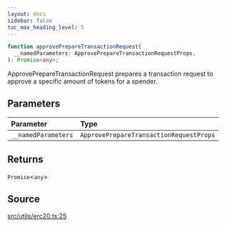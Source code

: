 ```yaml
---
layout: docs
sidebar: false
toc_max_heading_level: 5
---
```


```ts
function approvePrepareTransactionRequest(
  __namedParameters: ApprovePrepareTransactionRequestProps,
): Promise<any>;
```

ApprovePrepareTransactionRequest prepares a transaction request to approve a
specific amount of tokens for a spender.

## Parameters

| Parameter           | Type                                    |
| :------------------ | :-------------------------------------- |
| `__namedParameters` | `ApprovePrepareTransactionRequestProps` |

## Returns

`Promise`\<`any`\>

## Source

[src/utils/erc20.ts:25](https://github.com/OffchainLabs/arbitrum-orbit-sdk/blob/9d5595a042e42f7d6b9af10a84816c98ea30f330/src/utils/erc20.ts#L25)
